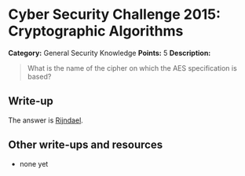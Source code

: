 # Cyber Security Challenge 2015: Cryptographic Algorithms

**Category:** General Security Knowledge
**Points:** 5
**Description:**

> What is the name of the cipher on which the AES specification is based?

## Write-up

The answer is [Rijndael](https://en.wikipedia.org/wiki/Advanced_Encryption_Standard).

## Other write-ups and resources

* none yet
